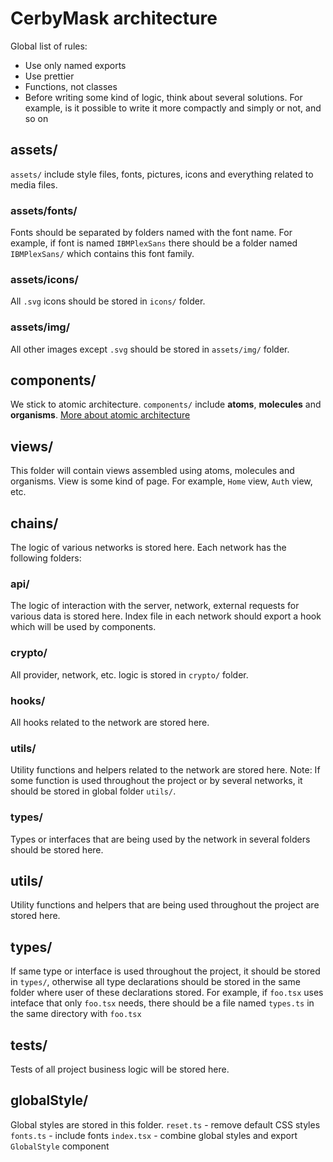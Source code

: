 # CerbyMask architecture

Global list of rules:

- Use only named exports
- Use prettier
- Functions, not classes
- Before writing some kind of logic, think about several solutions. For example, is it possible to write it more compactly and simply or not, and so on

## assets/

`assets/` include style files, fonts, pictures, icons and everything related to media files.

### assets/fonts/

Fonts should be separated by folders named with the font name.
For example, if font is named `IBMPlexSans` there should be a folder named `IBMPlexSans/` which contains this font family.

### assets/icons/

All `.svg` icons should be stored in `icons/` folder.

### assets/img/

All other images except `.svg` should be stored in `assets/img/` folder.

## components/

We stick to atomic architecture.
`components/` include **atoms**, **molecules** and **organisms**.
[More about atomic architecture](https://github.com/danilowoz/react-atomic-design)

## views/

This folder will contain views assembled using atoms, molecules and organisms. View is some kind of page. For example, `Home` view, `Auth` view, etc.

## chains/

The logic of various networks is stored here. Each network has the following folders:

### api/

The logic of interaction with the server, network, external requests for various data is stored here. Index file in each network should export a hook which will be used by components.

### crypto/

All provider, network, etc. logic is stored in `crypto/` folder.

### hooks/

All hooks related to the network are stored here.

### utils/

Utility functions and helpers related to the network are stored here.
Note: If some function is used throughout the project or by several networks, it should be stored in global folder `utils/`.

### types/

Types or interfaces that are being used by the network in several folders should be stored here.

## utils/

Utility functions and helpers that are being used throughout the project are stored here.

## types/

If same type or interface is used throughout the project, it should be stored in `types/`, otherwise all type declarations should be stored in the same folder where user of these declarations stored. For example, if `foo.tsx` uses inteface that only `foo.tsx` needs, there should be a file named `types.ts` in the same directory with `foo.tsx`

## tests/

Tests of all project business logic will be stored here.

## globalStyle/

Global styles are stored in this folder.
`reset.ts` - remove default CSS styles
`fonts.ts` - include fonts
`index.tsx` - combine global styles and export `GlobalStyle` component
